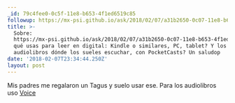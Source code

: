 ```yaml
---
_id: 79c4fee0-0c5f-11e8-b653-4f1ed6519c85
followup: https://mx-psi.github.io/ask/2018/02/07/a31b2650-0c07-11e8-b653-4f1ed6519c85/
title: >-
  Sobre:
  https://mx-psi.github.io/ask/2018/02/07/a31b2650-0c07-11e8-b653-4f1ed6519c85/
  qué usas para leer en digital: Kindle o similares, PC, tablet? Y los
  audiolibros dónde los sueles escuchar, con PocketCasts? Un saludop
date: '2018-02-07T23:34:44.250Z'
layout: post
---
```

 
 
Mis padres me regalaron un Tagus y suelo usar ese. Para los audiolibros uso [Voice](https://f-droid.org/en/packages/de.ph1b.audiobook/)
